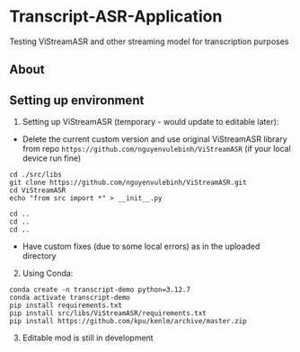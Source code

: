 # Transcript-ASR-Application
Testing ViStreamASR and other streaming model for transcription purposes

## About

## Setting up environment
1. Setting up ViStreamASR (temporary - would update to editable later):
- Delete the current custom version and use original ViStreamASR library from repo ```https://github.com/nguyenvulebinh/ViStreamASR``` (if your local device run fine)
```
cd ./src/libs
git clone https://github.com/nguyenvulebinh/ViStreamASR.git
cd ViStreamASR
echo "from src import *" > __init__.py

cd ..
cd ..
cd ..
```
- Have custom fixes (due to some local errors) as in the uploaded directory
2. Using Conda:
```
conda create -n transcript-demo python=3.12.7
conda activate transcript-demo
pip install requirements.txt
pip install src/libs/ViStreamASR/requirements.txt
pip install https://github.com/kpu/kenlm/archive/master.zip
```
3. Editable mod is still in development